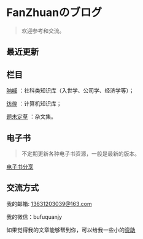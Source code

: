 # FanZhuanのブログ

> 欢迎参考和交流。



## 最近更新





## 栏目

[呐喊](https://myeconomics.cn/economics/#) ：社科类知识库（入世学、公司学、经济学等）；

[彷徨](https://myeconomics.cn/geek) ：计算机知识库；

[题未定草](日常笔记/README) ：杂文集。









## 电子书

> 不定期更新各种电子书资源，一般是最新的版本。

[电子书分享](电子书.md)



## 交流方式

我的邮箱: 13631203039@163.com

我的微信：bufuquanjy

如果觉得我的文章能够帮到你，可以给我一些小的[资助](https://github.com/fanzhuanjun/donate/blob/master/README.md)

